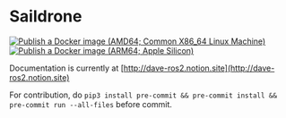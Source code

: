 # Saildrone

[![Publish a Docker image (AMD64; Common X86_64 Linux Machine)](https://github.com/IOES-Lab/dave/actions/workflows/docker-amd64.yml/badge.svg)](https://github.com/IOES-Lab/dave/actions/workflows/docker-amd64.yml)
[![Publish a Docker image (ARM64; Apple Silicon)](https://github.com/IOES-Lab/dave/actions/workflows/docker-arm64v8.yml/badge.svg?branch=ros2)](https://github.com/IOES-Lab/dave/actions/workflows/docker-arm64v8.yml)

Documentation is currently at [http://dave-ros2.notion.site](http://dave-ros2.notion.site)

For contribution, do `pip3 install pre-commit && pre-commit install && pre-commit run --all-files` before commit.
